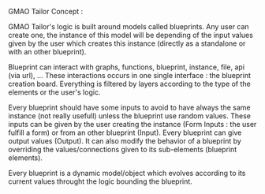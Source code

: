 
GMAO Tailor Concept :


GMAO Tailor's logic is built around models called blueprints. Any user can create one, the instance of this model will be depending of the input values given by the user which creates this instance (directly as a standalone or with an other blueprint).

Blueprint can interact with graphs, functions, blueprint, instance, file, api (via url), ... These interactions occurs in one single interface : the blueprint creation board. Everything is filtered by layers according to the type of the elements or the user's logic.

Every blueprint should have some inputs to avoid to have always the same instance (not really usefull) unless the blueprint use random values. These inputs can be given by the user creating the instance (Form Inputs : the user fulfill a form) or from an other blueprint (Input). Every blueprint can give output values (Output). It can also modify the behavior of a blueprint by overriding the values/connections given to its sub-elements (blueprint elements).

Every blueprint is a dynamic model/object which evolves according to its current values throught the logic bounding the blueprint.
